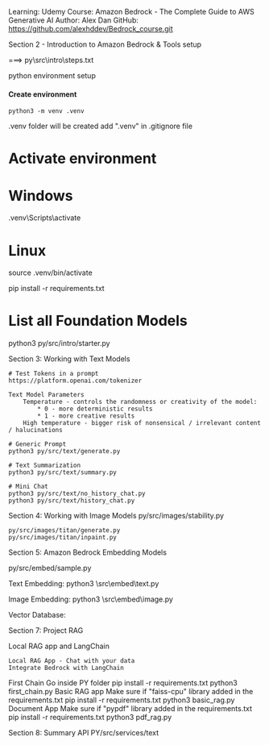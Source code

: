 Learning: Udemy
Course: Amazon Bedrock - The Complete Guide to AWS Generative AI
Author: Alex Dan
GitHub: https://github.com/alexhddev/Bedrock_course.git


Section 2 - Introduction to Amazon Bedrock & Tools setup


===> py\src\intro\steps.txt

python environment setup

#### Create environment
```
python3 -m venv .venv
```
.venv folder will be created
add ".venv" in .gitignore file

# Activate environment
# Windows
.venv\Scripts\activate

# Linux
source .venv/bin/activate

pip install -r requirements.txt

# List all Foundation Models
python3 py/src/intro/starter.py

Section 3: Working with Text Models

	# Test Tokens in a prompt
	https://platform.openai.com/tokenizer

	Text Model Parameters
		Temperature - controls the randomness or creativity of the model:
			* 0 - more deterministic results
			* 1 - more creative results
		High temperature - bigger risk of nonsensical / irrelevant content / halucinations
		
	# Generic Prompt
	python3 py/src/text/generate.py

	# Text Summarization
	python3 py/src/text/summary.py
	
	# Mini Chat
	python3 py/src/text/no_history_chat.py
	python3 py/src/text/history_chat.py


Section 4: Working with Image Models
	py/src/images/stability.py

	py/src/images/titan/generate.py
	py/src/images/titan/inpaint.py

Section 5: Amazon Bedrock Embedding Models

py/src/embed/sample.py

Text Embedding:
python3 \src\embed\text.py

Image Embedding:
python3 \src\embed\image.py

Vector Database:


Section 7: Project RAG

Local RAG app and LangChain

	Local RAG App - Chat with your data
	Integrate Bedrock with LangChain
	
First Chain
	Go inside PY folder
		pip install -r requirements.txt
		python3 first_chain.py
Basic RAG app
    Make sure if "faiss-cpu" library added in the requirements.txt
	pip install -r requirements.txt
	python3 basic_rag.py
Document App
	Make sure if "pypdf" library added in the requirements.txt
	pip install -r requirements.txt
	python3 pdf_rag.py

Section 8: Summary API
PY/src/services/text

